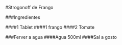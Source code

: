 #Strogonoff de Frango

###Ingredientes

####1 Tablet
####1 frango
####2 Tomate



###Ferver a agua
####Agua 500ml
####Sal a gosto

